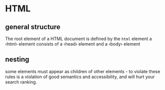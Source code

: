 # HTML

## general structure

The root element of a HTML document is defined by the `html` element
a ‹html› element consists of a ‹head› element and a ‹body› element

## nesting

some elements must appear as children of other elements - to violate these rules is a violation of good semantics and accessibility, and will hurt your search ranking.